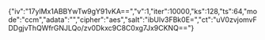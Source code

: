 {"iv":"17ylMx1ABBYwTw9gY91vKA==","v":1,"iter":10000,"ks":128,"ts":64,"mode":"ccm","adata":"","cipher":"aes","salt":"ibUlv3FBk0E=","ct":"uV0zvjomvFDDgjvThQWfrGNJLQo/zv0Dkxc9C8C0xg7Jx9CKNQ=="}
